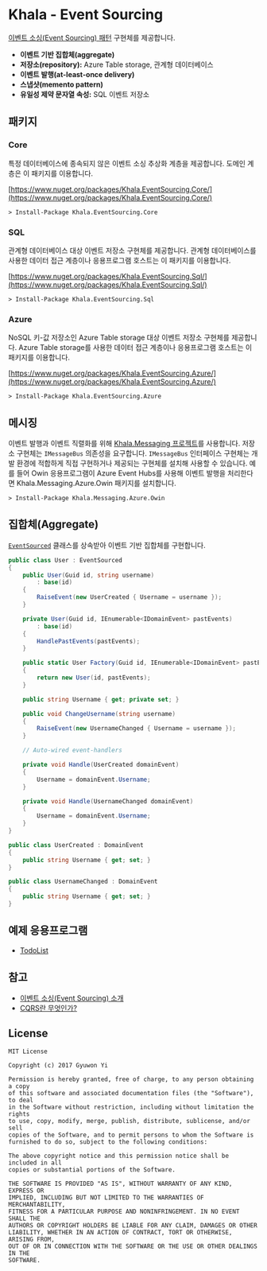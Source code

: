 # Khala - Event Sourcing

[이벤트 소싱(Event Sourcing) 패턴](https://justhackem.wordpress.com/2017/02/05/introducing-event-sourcing/) 구현체를 제공합니다.

- **이벤트 기반 집합체(aggregate)**
- **저장소(repository):** Azure Table storage, 관계형 데이터베이스
- **이벤트 발행(at-least-once delivery)**
- **스냅샷(memento pattern)**
- **유일성 제약 문자열 속성:** SQL 이벤트 저장소

## 패키지

### Core

특정 데이터베이스에 종속되지 않은 이벤트 소싱 추상화 계층을 제공합니다. 도메인 계층은 이 패키지를 이용합니다.

[https://www.nuget.org/packages/Khala.EventSourcing.Core/](https://www.nuget.org/packages/Khala.EventSourcing.Core/)

```
> Install-Package Khala.EventSourcing.Core
```

### SQL

관계형 데이터베이스 대상 이벤트 저장소 구현체를 제공합니다. 관계형 데이터베이스를 사용한 데이터 접근 계층이나 응용프로그램 호스트는 이 패키지를 이용합니다.

[https://www.nuget.org/packages/Khala.EventSourcing.Sql/](https://www.nuget.org/packages/Khala.EventSourcing.Sql/)


```
> Install-Package Khala.EventSourcing.Sql
```

### Azure

NoSQL 키-값 저장소인 Azure Table storage 대상 이벤트 저장소 구현체를 제공합니다. Azure Table storage를 사용한 데이터 접근 계층이나 응용프로그램 호스트는 이 패키지를 이용합니다.

[https://www.nuget.org/packages/Khala.EventSourcing.Azure/](https://www.nuget.org/packages/Khala.EventSourcing.Azure/)

```
> Install-Package Khala.EventSourcing.Azure
```

## 메시징

이벤트 발행과 이벤트 직렬화를 위해 [Khala.Messaging 프로젝트](https://github.com/Reacture/Khala.Messaging)를 사용합니다. 저장소 구현체는 `IMessageBus` 의존성을 요구합니다. `IMessageBus` 인터페이스 구현체는 개발 환경에 적합하게 직접 구현하거나 제공되는 구현체를 설치해 사용할 수 있습니다. 예를 들어 Owin 응용프로그램이 Azure Event Hubs를 사용해 이벤트 발행을 처리한다면 Khala.Messaging.Azure.Owin 패키지를 설치합니다.

```
> Install-Package Khala.Messaging.Azure.Owin
```

## 집합체(Aggregate)

[`EventSourced`](source/Khala.EventSourcing/EventSourcing/EventSourced.cs) 클래스를 상속받아 이벤트 기반 집합체를 구현합니다.

```csharp
public class User : EventSourced
{
    public User(Guid id, string username)
        : base(id)
    {
        RaiseEvent(new UserCreated { Username = username });
    }

    private User(Guid id, IEnumerable<IDomainEvent> pastEvents)
        : base(id)
    {
        HandlePastEvents(pastEvents);
    }

    public static User Factory(Guid id, IEnumerable<IDomainEvent> pastEvents)
    {
        return new User(id, pastEvents);
    }

    public string Username { get; private set; }

    public void ChangeUsername(string username)
    {
        RaiseEvent(new UsernameChanged { Username = username });
    }

    // Auto-wired event-handlers

    private void Handle(UserCreated domainEvent)
    {
        Username = domainEvent.Username;
    }

    private void Handle(UsernameChanged domainEvent)
    {
        Username = domainEvent.Username;
    }
}

public class UserCreated : DomainEvent
{
    public string Username { get; set; }
}

public class UsernameChanged : DomainEvent
{
    public string Username { get; set; }
}
```

## 예제 응용프로그램

- [TodoList](examples/TodoList)

## 참고

- [이벤트 소싱(Event Sourcing) 소개](https://justhackem.wordpress.com/2017/02/05/introducing-event-sourcing/)
- [CQRS란 무엇인가?](https://justhackem.wordpress.com/2016/09/17/what-is-cqrs/)

## License

```
MIT License

Copyright (c) 2017 Gyuwon Yi

Permission is hereby granted, free of charge, to any person obtaining a copy
of this software and associated documentation files (the "Software"), to deal
in the Software without restriction, including without limitation the rights
to use, copy, modify, merge, publish, distribute, sublicense, and/or sell
copies of the Software, and to permit persons to whom the Software is
furnished to do so, subject to the following conditions:

The above copyright notice and this permission notice shall be included in all
copies or substantial portions of the Software.

THE SOFTWARE IS PROVIDED "AS IS", WITHOUT WARRANTY OF ANY KIND, EXPRESS OR
IMPLIED, INCLUDING BUT NOT LIMITED TO THE WARRANTIES OF MERCHANTABILITY,
FITNESS FOR A PARTICULAR PURPOSE AND NONINFRINGEMENT. IN NO EVENT SHALL THE
AUTHORS OR COPYRIGHT HOLDERS BE LIABLE FOR ANY CLAIM, DAMAGES OR OTHER
LIABILITY, WHETHER IN AN ACTION OF CONTRACT, TORT OR OTHERWISE, ARISING FROM,
OUT OF OR IN CONNECTION WITH THE SOFTWARE OR THE USE OR OTHER DEALINGS IN THE
SOFTWARE.
```
